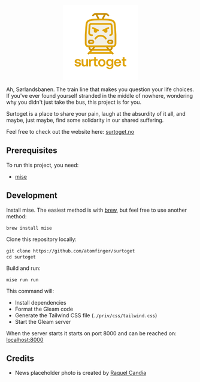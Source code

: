 <p align="center">
  <img src="./priv/static/surtoget_logo.png" alt="surtoget logo" width="200px">
</p>

Ah, Sørlandsbanen. The train line that makes you question your life choices.
If you've ever found yourself stranded in the middle of nowhere, wondering why
you didn't just take the bus, this project is for you.

Surtoget is a place to share your pain, laugh at the absurdity of it all,
and maybe, just maybe, find some solidarity in our shared suffering.

Feel free to check out the website here: [surtoget.no](https://surtoget.no)

## Prerequisites

To run this project, you need:

- [mise](https://mise.jdx.dev)

## Development

Install mise. The easiest method is with [brew](https://brew.sh/), but feel free to use another method:

```
brew install mise
```

Clone this repository locally:

```
git clone https://github.com/atomfinger/surtoget
cd surtoget
```

Build and run:

```
mise run run
```

This command will:

* Install dependencies
* Format the Gleam code
* Generate the Tailwind CSS file (`./priv/css/tailwind.css`)
* Start the Gleam server

When the server starts it starts on port 8000 and can be reached on:
[localhost:8000](http://localhost:8000)

## Credits

- News placeholder photo is created by [Raquel Candia](https://pixabay.com/users/ideativas-tlm-19346105/?utm_source=link-attribution&utm_medium=referral&utm_campaign=image&utm_content=8316054)
